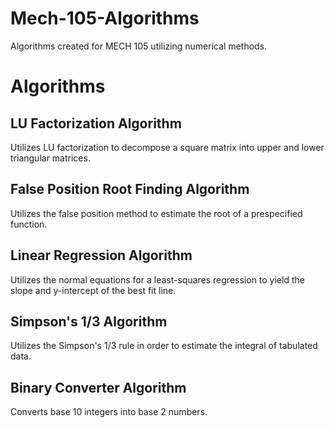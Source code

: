 # Mech-105-Algorithms
Algorithms created for MECH 105 utilizing numerical methods.


# Algorithms

## **LU Factorization Algorithm**

Utilizes LU factorization to decompose a square matrix into upper and lower triangular matrices.

## **False Position Root Finding Algorithm**

Utilizes the false position method to estimate the root of a prespecified function.

## **Linear Regression Algorithm**

Utilizes the normal equations for a least-squares regression to yield the slope and y-intercept of the best fit line.

## **Simpson's 1/3 Algorithm**

Utilizes the Simpson's 1/3 rule in order to estimate the integral of tabulated data.

## **Binary Converter Algorithm**

Converts base 10 integers into base 2 numbers.

